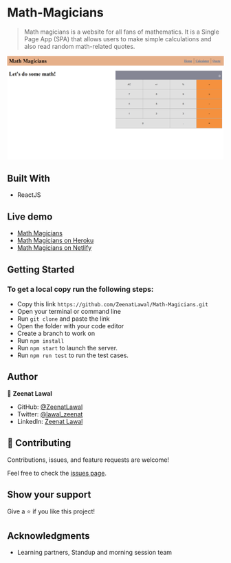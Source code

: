 # Math-Magicians
> Math magicians is a website for all fans of mathematics. It is a Single Page App (SPA) that allows users to make simple calculations and also read random math-related quotes.

![screenshot](./images/Math-Magicians.png)

## Built With

- ReactJS

## Live demo

- [Math Magicians](https://zeenatlawal.github.io/Math-Magicians/)
- [Math Magicians on Heroku](https://math-magicians-zee.herokuapp.com/)
- [Math Magicians on Netlify](https://math-magicians-zee.netlify.app/)

## Getting Started

### To get a local copy run the following steps:

- Copy this link `https://github.com/ZeenatLawal/Math-Magicians.git`
- Open your terminal or command line
- Run `git clone` and paste the link
- Open the folder with your code editor
- Create a branch to work on
- Run `npm install`
- Run `npm start` to launch the server.
- Run `npm run test` to run the test cases.

## Author

👤 **Zeenat Lawal**

- GitHub: [@ZeenatLawal](https://github.com/ZeenatLawal)
- Twitter: [@lawal_zeenat](https://twitter.com/lawal_zeenat)
- LinkedIn: [Zeenat Lawal](https://www.linkedin.com/in/zeenatlawal/)

## 🤝 Contributing

Contributions, issues, and feature requests are welcome!

Feel free to check the [issues page](https://github.com/ZeenatLawal/Math-Magicians/issues).

## Show your support

Give a ⭐️ if you like this project!

## Acknowledgments

- Learning partners, Standup and morning session team
